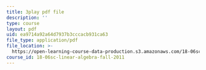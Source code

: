 ```yaml
---
title: 3play pdf file
description: ''
type: course
layout: pdf
uid: ea9714a92a64d7937b3cccacb931ca63
file_type: application/pdf
file_location: >-
  https://open-learning-course-data-production.s3.amazonaws.com/18-06sc-linear-algebra-fall-2011/ea9714a92a64d7937b3cccacb931ca63_osh80YCg_GM.pdf
course_id: 18-06sc-linear-algebra-fall-2011
---
```

